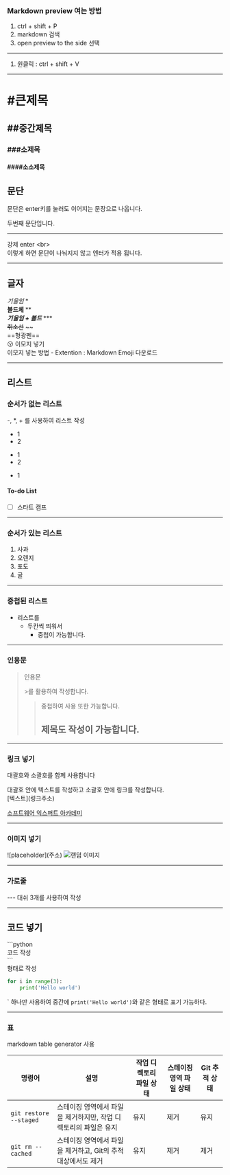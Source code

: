 ### Markdown preview 여는 방법

1. ctrl + shift + P
2. markdown 검색
3. open preview to the side 선택<br>
---
1. 원클릭 : ctrl + shift + V
---

# \#큰제목
## \##중간제목
### \###소제목
#### \####소소제목

## 문단
문단은 enter키를 눌러도
이어지는 문장으로 나옵니다.

두번째 문단입니다.

---
강제 enter \<br><br>
이렇게 하면 문단이 나눠지지 않고 엔터가 적용 됩니다.

---

## 글자
*기울임* \*<br>
**볼드체** \*\*<br>
***기울임 + 볼드*** \*\*\* <br>
~~취소선~~ \~\~<br>
==형광펜== <br>
:kissing: 이모지 넣기 <br>
이모지 넣는 방법 - Extention : Markdown Emoji 다운로드

---
## 리스트
### 순서가 없는 리스트
-, *, + 를 사용하여 리스트 작성
- 1
- 2
* 1
* 2
+ 1

#### To-do List
- [ ] 스타트 캠프

---
### 순서가 있는 리스트
1. 사과
1. 오렌지
1. 포도
1. 귤

---
### 중첩된 리스트
- 리스트를
  - 두칸씩 띄워서
    - 중첩이 가능합니다.


---
### 인용문
> 인용문
>
> \>를 활용하여 작성합니다.
>> 중첩하여 사용 또한 가능합니다.
>> ## 제목도 작성이 가능합니다.

---
### 링크 넣기
대괄호와 소괄호를 함께 사용합니다

대괄호 안에 텍스트를 작성하고 소괄호 안에 링크를 작성합니다.<br>
\[텍스트]\(링크주소)


[소프트웨어 익스퍼트 아카데미](https://www.swexpertacademy.com/)

---
### 이미지 넣기
\!\[placeholder]\(주소)
![랜덤 이미지](https://picsum.photos/200/300)

---
### 가로줄
\--- 대쉬 3개를 사용하여 작성

---
## 코드 넣기
\```python<br>
코드 작성<br>
\```<br>
형태로 작성

```python
for i in range(3):
    print('Hello world')
```

\` 하나만 사용하여 중간에 `print('Hello world')`와 같은 형태로 표기 가능하다.

---
### 표
markdown table generator 사용

| 명령어                  | 설명                                                                 | 작업 디렉토리 파일 상태 | 스테이징 영역 파일 상태 | Git 추적 상태          |
|-------------------------|----------------------------------------------------------------------|-------------------------|-------------------------|-------------------------|
| `git restore --staged`  | 스테이징 영역에서 파일을 제거하지만, 작업 디렉토리의 파일은 유지    | 유지                    | 제거                    | 유지                    |
| `git rm --cached`       | 스테이징 영역에서 파일을 제거하고, Git의 추적 대상에서도 제거        | 유지                    | 제거                    | 제거                    |